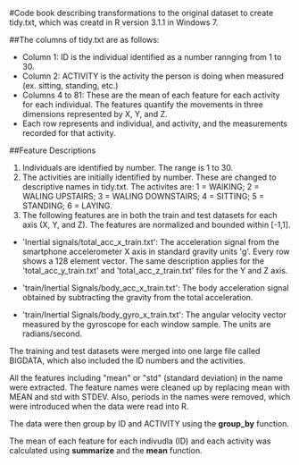 #Code book describing transformations to the original dataset to create tidy.txt, which was creatd in R version 3.1.1 in Windows 7. 

##The columns of tidy.txt are as follows:
- Column 1:  ID is the individual identified as a number rannging from 1 to 30.
- Column 2:  ACTIVITY is the activity the person is doing when measured (ex. sitting, standing, etc.)
- Columns 4 to 81: These are the mean of each feature for each activity for each individual.  The features quantify the movements in three dimensions represented by X, Y, and Z.
- Each row represents and individual, and activity, and the measurements recorded for that activity.

##Feature Descriptions
1.  Individuals are identified by number. The range is 1 to 30.
2.  The activities are initially identified by number. These are changed to descriptive names in tidy.txt.  The activites are:  1 = WAlKING; 2 = WALING UPSTAIRS; 3 = WALING DOWNSTAIRS; 4 = SITTING; 5 = STANDING; 6 = LAYING.
3.  The following features are in both the train and test datasets for each axis (X, Y, and Z).  The features are normalized and bounded within [-1,1].

- 'Inertial signals/total_acc_x_train.txt': The acceleration signal from the smartphone accelerometer X axis in standard gravity units 'g'. Every row shows a 128 element vector. The same description applies for the 'total_acc_y_train.txt' and 'total_acc_z_train.txt' files for the Y and Z axis. 

- 'train/Inertial Signals/body_acc_x_train.txt': The body acceleration signal obtained by subtracting the gravity from the total acceleration. 

- 'train/Inertial Signals/body_gyro_x_train.txt': The angular velocity vector measured by the gyroscope for each window sample. The units are radians/second. 


The training and test datasets were merged into one large file called BIGDATA, which also included the ID numbers and the activities.

All the features including "mean" or "std" (standard deviation) in the name were extracted.  The feature names were cleaned up by replacing mean with MEAN and std with STDEV.  Also, periods in the names were removed, which were introduced when the data were read into R.

The data were then group by ID and ACTIVITY using the **group_by** function.

The mean of each feature for each indivudla (ID) and each activity was calculated using **summarize** and the **mean** function.


